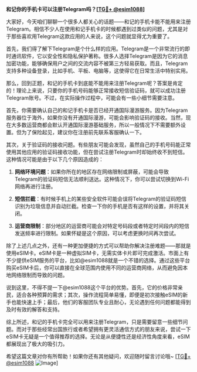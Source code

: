 **和记你的手机卡可以注册Telegram吗？[[TG💪+ @esim1088](https://t.me/s/esim1088)]**

大家好，今天咱们聊聊一个很多人都关心的话题——和记的手机卡能不能用来注册Telegram。相信不少人在使用和记手机卡的时候都遇到过类似的问题，尤其是对于那些喜欢用Telegram这款应用的人来说，这个问题就显得尤为重要了。

首先，我们得了解下Telegram是个什么样的应用。Telegram是一个非常流行的即时通讯软件，它以安全性和隐私保护著称。很多人选择Telegram是因为它的消息加密功能，能够确保用户之间的交流内容不被第三方轻易获取。而且，Telegram支持多种设备登录，比如手机、平板、电脑等，这使得它在日常生活中特别实用。

那么，回到正题，和记的手机卡到底能不能用来注册Telegram呢？答案是肯定的！理论上来说，只要你的手机号码能够正常接收短信验证码，就可以成功注册Telegram账号。不过，在实际操作过程中，可能会有一些小细节需要注意。

首先，你需要确认自己的和记手机卡是否已经开通国际漫游服务。因为Telegram服务器位于海外，如果你没有开通国际漫游，可能会影响验证码的接收。当然，现在大多数运营商都会默认开通国际漫游基础服务，所以一般情况下不需要额外设置。但为了保险起见，建议你在注册前先联系客服确认一下。

其次，关于验证码的接收问题。有些朋友可能会发现，虽然自己的手机号码能正常使用其他应用的验证码接收功能，但在尝试注册Telegram时却始终收不到短信。这种情况可能是由于以下几个原因造成的：

1. **网络环境问题**：如果你所在的地区存在网络限制或屏蔽，可能会导致Telegram的验证码短信无法顺利送达。这种情况下，你可以尝试切换到Wi-Fi网络再进行注册。
   
2. **短信拦截**：有时候手机上的某些安全软件可能会误将Telegram的验证码短信识别为垃圾信息并自动拦截。检查一下你的手机是否有这样的设置，并将其关闭。

3. **运营商限制**：部分地区的运营商可能会对特定号码段或者特定时间段内的短信发送频率进行限制。如果怀疑是这个原因，可以考虑更换时间再次尝试。

除了上述几点之外，还有一种更加便捷的方式可以帮助你解决注册难题——那就是使用eSIM卡。eSIM卡是一种虚拟SIM卡，无需实体卡片即可完成激活。市面上有不少提供eSIM服务的平台，比如@esim1088就是一个不错的选择。通过这些平台购买eSIM卡后，你可以直接在全球范围内使用不同的运营商网络，从而避免因本地网络限制而导致的问题。

说到这里，不得不提一下@esim1088这个平台的优势。首先，它的价格非常亲民，适合各种预算的需求；其次，操作流程简单易懂，即便是初次接触eSIM的新手也能快速上手；最后，他们的客服团队专业且耐心，无论遇到任何问题都能得到及时有效的解答和支持。

综上所述，和记的手机卡完全可以用来注册Telegram，只是需要留意一些细节问题。而对于那些经常出国旅行或者希望拥有更灵活通信方式的朋友来说，尝试一下eSIM卡无疑是一个值得推荐的选择。无论是从便捷性还是经济性角度来看，eSIM都展现出了极大的吸引力。

希望这篇文章对你有所帮助！如果你还有其他疑问，欢迎随时留言讨论哦~ [[TG💪+ @esim1088](https://t.me/s/esim1088) ![Image](https://i.postimg.cc/4NQfJmqS/Snipaste-2025-05-13-00-14-12.png)]